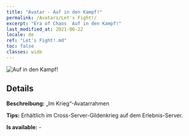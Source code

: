 ```yaml
---
title: "Avatar - Auf in den Kampf!"
permalink: /Avatars/Let's Fight!/
excerpt: "Era of Chaos  Auf in den Kampf!"
last_modified_at: 2021-06-22
locale: de
ref: "Let's Fight!.md"
toc: false
classes: wide
---
```

 ![Auf in den Kampf!](/images/a/avatarFrame_84.png)

## Details

 **Beschreibung:** „Im Krieg“-Avatarrahmen 

 **Tips:** Erhältlich im Cross-Server-Gildenkrieg auf dem Erlebnis-Server. 

 **Is available:**  - 

